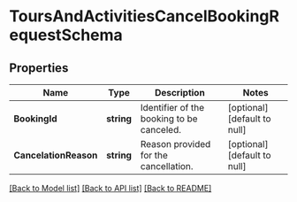 # ToursAndActivitiesCancelBookingRequestSchema

## Properties
Name | Type | Description | Notes
------------ | ------------- | ------------- | -------------
**BookingId** | **string** | Identifier of the booking to be canceled. | [optional] [default to null]
**CancelationReason** | **string** | Reason provided for the cancellation. | [optional] [default to null]

[[Back to Model list]](../README.md#documentation-for-models) [[Back to API list]](../README.md#documentation-for-api-endpoints) [[Back to README]](../README.md)

